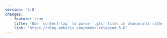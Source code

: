 ```yaml
---
version: '5.8'
changes:
  - feature: true
    title: 'Use `content-tag` to parse `.gts` files in blueprints rather than `ember-template-tag`.'
    link: 'https://blog.emberjs.com/ember-released-5-8'
---
```

